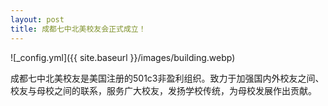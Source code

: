 ```yaml
---
layout: post
title: 成都七中北美校友会正式成立！
---
```


![_config.yml]({{ site.baseurl }}/images/building.webp)

成都七中北美校友是美国注册的501c3非盈利组织。致力于加强国内外校友之间、校友与母校之间的联系，服务广大校友，发扬学校传统，为母校发展作出贡献。 
